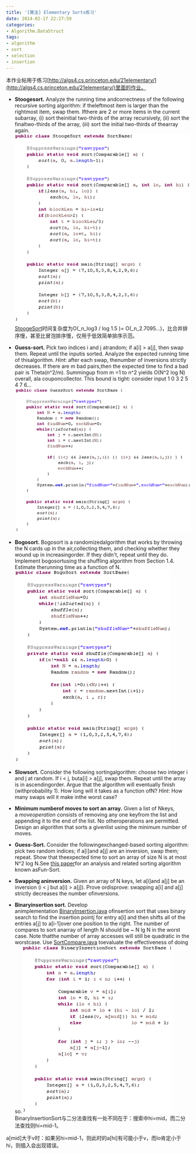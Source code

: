 ```yaml
---
title: '[算法] Elementary Sorts练习'
date: 2014-02-17 22:27:59
categories: 
- Algorithm.DataStruct
tags: 
- algorithm
- sort
- selection
- insertion
---
```

本作业帖用于练习[http://algs4.cs.princeton.edu/21elementary/](http://algs4.cs.princeton.edu/21elementary/)里面的作业。

- **Stoogesort.** Analyze the running time andcorrectness of the following recursive sorting algorithm: if theleftmost item is larger than the rightmost item, swap them. Ifthere are 2 or more items in the current subarray, (i) sort theinitial two-thirds of the array recursively, (ii) sort the finaltwo-thirds of the array, (iii) sort the initial two-thirds of thearray again.![[算法] Elementary Sorts练习](/images/2014/2/0026uWfMzy73W0vfCzl9f.png)
[StoogeSort](https://en.wikipedia.org/wiki/Stooge_sort)时间复杂度为O(_n_log3 / log 1.5 )= O(_n_2.7095...)，比合并排序慢，甚至比冒泡排序慢，仅用于低效简单排序示范。

- **Guess-sort.** Pick two indices i and j atrandom; if a[i] > a[j], then swap them. Repeat until the inputis sorted. Analyze the expected running time of thisalgorithm. _Hint_: after each swap, thenumber of inversions strictly decreases. If there are m bad pairs,then the expected time to find a bad pair is Theta(n^2/m). Summingup from m =1 to n^2 yields O(N^2 log N) overall, ala couponcollector. This bound is tight: consider input 1 0 3 2 5 4 7 6...![[算法] Elementary Sorts练习](/images/2014/2/0026uWfMzy73W0zYRKg58.png)
- **Bogosort.** Bogosort is a randomizedalgorithm that works by throwing the N cards up in the air,collecting them, and checking whether they wound up in increasingorder. If they didn't, repeat until they do. Implement bogosortusing the shuffling algorithm from Section 1.4. Estimate therunning time as a function of N.![[算法] Elementary Sorts练习](/images/2014/2/0026uWfMzy73W0Efz7V7f.png)
- **Slowsort.** Consider the following sortingalgorithm: choose two integer i and j at random. If i < j, buta[i] > a[j], swap them. Repeat until the array is in ascendingorder. Argue that the algorithm will eventually finish (withprobability 1). How long will it takes as a function ofN? _Hint_: How many swaps will it make inthe worst case?
- **Minimum numberof moves to sort an array.** Given a list of Nkeys, a _moveoperation_ consists of removing any one keyfrom the list and appending it to the end of the list. No otheroperations are permitted. Design an algorithm that sorts a givenlist using the minimum number of moves.
- **Guess-Sort.** Consider the followingexchanged-based sorting algorithm: pick two random indices; if a[i]and a[j] are an inversion, swap them; repeat. Show that theexpected time to sort an array of size N is at most N^2 log N.See [this paper](http://www.sciencedirect.com/science/article/pii/S0166218X04001131?np=y)for an analysis and related sorting algorithm known asFun-Sort.
- **Swapping aninversion.** Given an array of N keys, let a[i]and a[j] be an inversion (i < j but a[i] > a[j]). Prove ordisprove: swapping a[i] and a[j] strictly decreases the number ofinversions.
- **Binaryinsertion sort.** Develop animplementation [BinaryInsertion.java](http://algs4.cs.princeton.edu/21elementary/BinaryInsertion.java.html) ofinsertion sort that uses binary search to find the insertion pointj for entry a[i] and then shifts all of the entries a[j] to a[i-1]over one position to the right. The number of compares to sort anarray of length N should be ~ N lg N in the worst case. Note thatthe number of array accesses will still be quadratic in the worstcase. Use [SortCompare.java](http://algs4.cs.princeton.edu/21elementary/SortCompare.java.html) toevaluate the effectiveness of doing so.![[算法] Elementary Sorts练习](/images/2014/2/0026uWfMzy73W0IZNHo1e.png)
BinaryInsertionSort与二分法查找有一处不同在于：搜索中hi=mid，而二分法查找则hi=mid-1。

a[mid]大于v时：如果另hi=mid-1，则此时的a[hi]有可能小于v，而lo肯定小于hi，则插入会出现错误。
